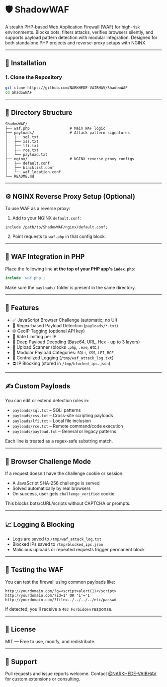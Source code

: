 
# 🛡️ ShadowWAF

A stealth PHP-based Web Application Firewall (WAF) for high-risk environments. Blocks bots, filters attacks, verifies browsers silently, and supports payload pattern detection with modular integration. Designed for both standalone PHP projects and reverse-proxy setups with NGINX.

---

## 🚀 Installation

### 1. Clone the Repository

```bash
git clone https://github.com/NARKHEDE-VAIBHAV/ShadowWAF
cd ShadowWAF
````

---

## 🧱 Directory Structure

```
ShadowWAF/
├── waf.php                  # Main WAF logic
├── payloads/                # Attack pattern signatures
│   ├── sql.txt
│   ├── xss.txt
│   ├── lfi.txt
│   ├── rce.txt
│   └── payload.txt
├── nginx/                   # NGINX reverse proxy configs
│   ├── default.conf
│   ├── blacklist.conf
│   └── waf_location.conf
└── README.md
```

---

## ⚙️ NGINX Reverse Proxy Setup (Optional)

To use WAF as a reverse proxy:

1. Add to your NGINX `default.conf`:

```nginx
include /path/to/ShadowWAF/nginx/default.conf;
```

2. Point requests to `waf.php` in that config block.

---

## 🧪 WAF Integration in PHP

Place the following line **at the top of your PHP app's `index.php`**:

```php
include 'waf.php';
```

Make sure the `payloads/` folder is present in the same directory.

---

## 🧠 Features

* ✅ JavaScript Browser Challenge (automatic; no UI)
* 📌 Regex-based Payload Detection (`payloads/*.txt`)
* 🌐 GeoIP Tagging (optional API key)
* 🚦 Rate Limiting per IP
* 🔄 Deep Payload Decoding (Base64, URL, Hex - up to 3 layers)
* 📂 Upload Scanner (blocks `.php`, `.exe`, etc.)
* 🧱 Modular Payload Categories: `SQLi`, `XSS`, `LFI`, `RCE`
* 📑 Centralized Logging (`/tmp/waf_attack_log.txt`)
* ⛔ IP Blocking (stored in `/tmp/blocked_ips.json`)

---

## ✍️ Custom Payloads

You can edit or extend detection rules in:

* `payloads/sql.txt` – SQLi patterns
* `payloads/xss.txt` – Cross-site scripting payloads
* `payloads/lfi.txt` – Local file inclusion
* `payloads/rce.txt` – Remote command/code execution
* `payloads/payload.txt` – General or legacy patterns

Each line is treated as a regex-safe substring match.

---

## 🔐 Browser Challenge Mode

If a request doesn't have the challenge cookie or session:

* A JavaScript SHA-256 challenge is served
* Solved automatically by real browsers
* On success, user gets `challenge_verified` cookie

This blocks bots/cURL/scripts without CAPTCHA or prompts.

---

## 📈 Logging & Blocking

* Logs are saved to `/tmp/waf_attack_log.txt`
* Blocked IPs saved to `/tmp/blocked_ips.json`
* Malicious uploads or repeated requests trigger permanent block

---

## 🧪 Testing the WAF

You can test the firewall using common payloads like:

```
http://yourdomain.com/?q=<script>alert(1)</script>
http://yourdomain.com/?id=1' OR '1'='1
http://yourdomain.com/?file=../../../../etc/passwd
```

If detected, you'll receive a `403 Forbidden` response.

---

## 📜 License

MIT — Free to use, modify, and redistribute.

---

## 🙋 Support

Pull requests and issue reports welcome. Contact [@NARKHEDE-VAIBHAV](https://github.com/NARKHEDE-VAIBHAV) for custom extensions or consulting.




